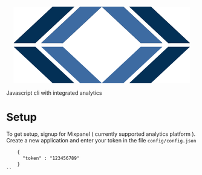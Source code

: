 <p align="center">
  <img src="resources/logo.png" alt="Hull Logo"/>
</p>

Javascript cli with integrated analytics
 
Setup
===

To get setup, signup for Mixpanel ( currently supported analytics platform ). Create a new
application and enter your token in the file `config/config.json` 
```
    {
      "token" : "123456789"
    } 
``